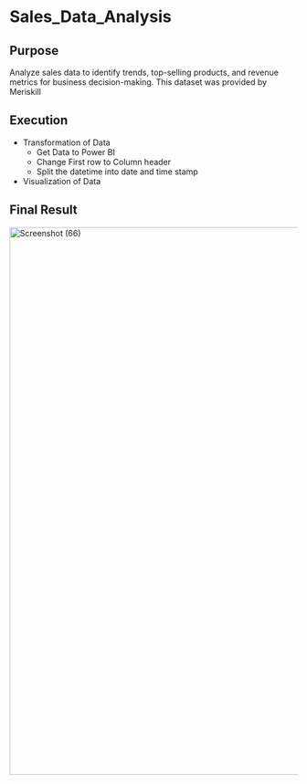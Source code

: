 # Sales_Data_Analysis

## Purpose
Analyze sales data to identify trends, top-selling products, and revenue metrics for business decision-making. This dataset was provided by Meriskill

## Execution
- Transformation of Data
    - Get Data to Power BI
    - Change First row to Column header
    - Split the datetime into date and time stamp
- Visualization of Data

## Final Result

<img width="960" alt="Screenshot (66)" src="https://github.com/user-attachments/assets/6f9cd024-7bd3-4091-bb69-d517f712bae3">
